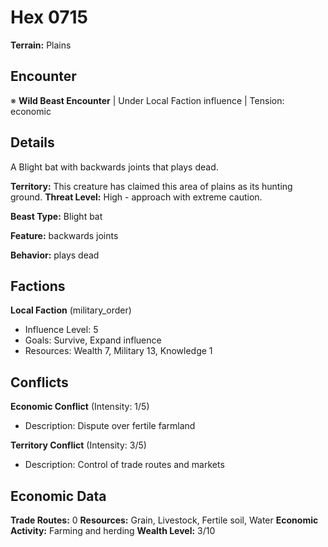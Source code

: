 # Hex 0715

**Terrain:** Plains

## Encounter
※ **Wild Beast Encounter** | Under Local Faction influence | Tension: economic

## Details
A Blight bat with backwards joints that plays dead.

**Territory:** This creature has claimed this area of plains as its hunting ground.
**Threat Level:** High - approach with extreme caution.

**Beast Type:** Blight bat

**Feature:** backwards joints

**Behavior:** plays dead

## Factions
**Local Faction** (military_order)
- Influence Level: 5
- Goals: Survive, Expand influence
- Resources: Wealth 7, Military 13, Knowledge 1

## Conflicts
**Economic Conflict** (Intensity: 1/5)
- Description: Dispute over fertile farmland

**Territory Conflict** (Intensity: 3/5)
- Description: Control of trade routes and markets

## Economic Data
**Trade Routes:** 0
**Resources:** Grain, Livestock, Fertile soil, Water
**Economic Activity:** Farming and herding
**Wealth Level:** 3/10
